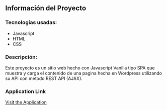 ## Información del Proyecto

### Tecnologías usadas:
- Javascript
- HTML
- CSS

### Descripción:
Este proyecto es un sitio web hecho con Javascript Vanilla tipo SPA que muestra y carga el contenido de una pagina hecha en Wordpress utilizando su API con metodo REST API (AJAX).

### Application Link
[Visit the Application](https://wordpress-site-api.netlify.app/)